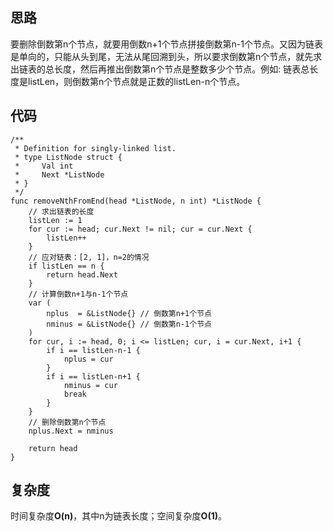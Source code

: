 ## 思路
要删除倒数第n个节点，就要用倒数n+1个节点拼接倒数第n-1个节点。又因为链表是单向的，只能从头到尾，无法从尾回溯到头，所以要求倒数第n个节点，就先求出链表的总长度，然后再推出倒数第n个节点是整数多少个节点。例如: 链表总长度是listLen，则倒数第n个节点就是正数的listLen-n个节点。

## 代码
```golang
/**
 * Definition for singly-linked list.
 * type ListNode struct {
 *     Val int
 *     Next *ListNode
 * }
 */
func removeNthFromEnd(head *ListNode, n int) *ListNode {
	// 求出链表的长度
	listLen := 1
	for cur := head; cur.Next != nil; cur = cur.Next {
		listLen++
	}
	// 应对链表：[2, 1]，n=2的情况
	if listLen == n {
		return head.Next
	}
	// 计算倒数n+1与n-1个节点
	var (
		nplus  = &ListNode{} // 倒数第n+1个节点
		nminus = &ListNode{} // 倒数第n-1个节点
	)
	for cur, i := head, 0; i <= listLen; cur, i = cur.Next, i+1 {
		if i == listLen-n-1 {
			nplus = cur
		}
		if i == listLen-n+1 {
			nminus = cur
			break
		}
	}
	// 删除倒数第n个节点
	nplus.Next = nminus

	return head
}
```

## 复杂度
时间复杂度**O(n)**，其中n为链表长度；空间复杂度**O(1)**。